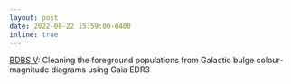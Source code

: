 ```yaml
---
layout: post
date: 2022-08-22 15:59:00-0400
inline: true
---
```


<a href="https://ui.adsabs.harvard.edu/abs/2022A%26A...664A.124M/abstract">BDBS V</a>: Cleaning the foreground populations from Galactic bulge colour-magnitude diagrams using Gaia EDR3

